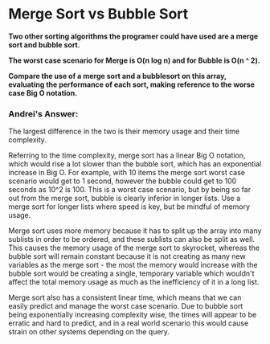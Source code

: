 # Merge Sort vs Bubble Sort

**Two other sorting algorithms the programer could have used are a merge sort and bubble sort.**

**The worst case scenario for Merge is O(n log n) and for Bubble is O(n ^ 2).**

**Compare the use of a merge sort and a bubblesort on this array, evaluating the performance of each sort, making reference to the worse case Big O notation.**

### Andrei's Answer:

The largest difference in the two is their memory usage and their time complexity. 

Referring to the time complexity, merge sort has a linear Big O notation, which would rise a lot slower than the bubble sort, which has an exponential increase in Big O. For example, with 10 items the merge sort worst case scenario would get to 1 second, however the bubble could get to 100 seconds as 10^2 is 100. This is a worst case scenario, but by being so far out from the merge sort, bubble is clearly inferior in longer lists. Use a merge sort for longer lists where speed is key, but be mindful of memory usage.

Merge sort uses more memory because it has to split up the array into many sublists in order to be ordered, and these sublists can also be split as well. This causes the memory usage of the merge sort to skyrocket, whereas the bubble sort will remain constant because it is not creating as many new variables as the merge sort - the most the memory would increase with the bubble sort would be creating a single, temporary variable which wouldn't affect the total memory usage as much as the inefficiency of it in a long list.

Merge sort also has a consistent linear time, which means that we can easily predict and manage the worst case scenario. Due to bubble sort being exponentially increasing complexity wise, the times will appear to be erratic and hard to predict, and in a real world scenario this would cause strain on other systems depending on the query.

